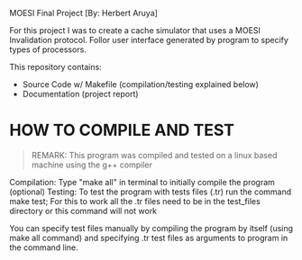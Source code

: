MOESI Final Project  [By: Herbert Aruya]

For this project I was to create a cache simulator that uses a MOESI Invalidation protocol. Follor user interface generated by program to specify types of processors.

This repository contains: 
  - Source Code w/ Makefile (compilation/testing explained below)
  - Documentation (project report)

# HOW TO COMPILE AND TEST
> REMARK: This program was compiled and tested on a linux based machine using the g++ compiler

Compilation: Type "make all" in terminal to initially compile the program (optional)
Testing: To test the program with tests files (.tr) run the command make test; For this to work all the .tr files need to be in the test_files directory or this command will not work

You can specify test files manually by compiling the program by itself (using make all command) and specifying .tr test files as arguments to program in the command line. 


